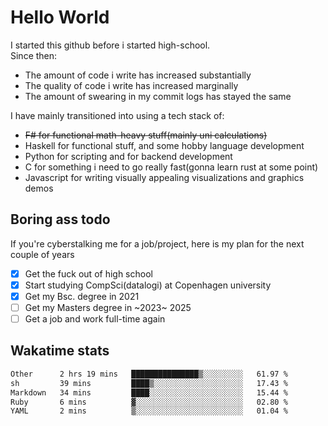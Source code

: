 # Hello World

I started this github before i started high-school.  
Since then:
- The amount of code i write has increased substantially
- The quality of code i write has increased marginally
- The amount of swearing in my commit logs has stayed the same

I have mainly transitioned into using a tech stack of:
- ~~F# for functional math-heavy stuff(mainly uni calculations)~~
- Haskell for functional stuff, and some hobby language development
- Python for scripting and for backend development
- C for something i need to go really fast(gonna learn rust at some point)
- Javascript for writing visually appealing visualizations and graphics demos

## Boring ass todo
If you're cyberstalking me for a job/project, here is my plan for the next couple of years
- [x] Get the fuck out of high school
- [x] Start studying CompSci(datalogi) at Copenhagen university
- [x] Get my Bsc. degree in 2021
- [ ] Get my Masters degree in ~2023~ 2025
- [ ] Get a job and work full-time again

## Wakatime stats
<!--START_SECTION:waka-->

```txt
Other      2 hrs 19 mins   ███████████████▒░░░░░░░░░   61.97 %
sh         39 mins         ████▒░░░░░░░░░░░░░░░░░░░░   17.43 %
Markdown   34 mins         ████░░░░░░░░░░░░░░░░░░░░░   15.44 %
Ruby       6 mins          ▓░░░░░░░░░░░░░░░░░░░░░░░░   02.80 %
YAML       2 mins          ▒░░░░░░░░░░░░░░░░░░░░░░░░   01.04 %
```

<!--END_SECTION:waka-->
